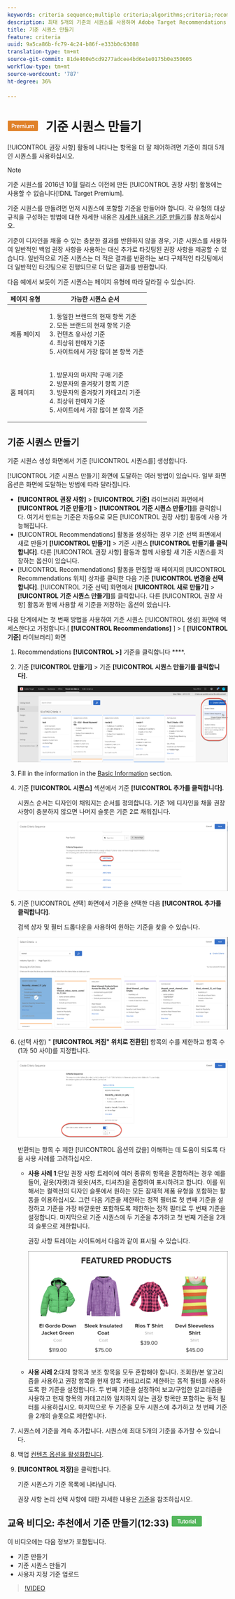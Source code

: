 ```yaml
---
keywords: criteria sequence;multiple criteria;algorithms;criteria;recommendations criteria;sequence;limit number of items returned
description: 최대 5개의 기준의 시퀀스를 사용하여 Adobe Target Recommendations 활동에 표시되는 항목을 보다 정확하게 제어할 수 있습니다.
title: 기준 시퀀스 만들기
feature: criteria
uuid: 9a5ca86b-fc79-4c24-b86f-e333b0c63088
translation-type: tm+mt
source-git-commit: 81de460e5cd9277adcee4bd6e1e0175b0e350605
workflow-type: tm+mt
source-wordcount: '787'
ht-degree: 36%

---
```



# ![PREMIUM](/help/assets/premium.png) 기준 시퀀스 만들기

[!UICONTROL 권장 사항] 활동에 나타나는 항목을 더 잘 제어하려면 기준이 최대 5개인 시퀀스를 사용하십시오.

>[!NOTE]
>
>기준 시퀀스를 2016년 10월 릴리스 이전에 만든 [!UICONTROL 권장 사항] 활동에는 사용할 수 없습니다[!DNL Target Premium].

기준 시퀀스를 만들려면 먼저 시퀀스에 포함할 기준을 만들어야 합니다. 각 유형의 대상 규칙을 구성하는 방법에 대한 자세한 내용은 [자세한 내용은 기준 만들기](/help/c-recommendations/c-algorithms/create-new-algorithm.md)를 참조하십시오.

기준이 디자인을 채울 수 있는 충분한 결과를 반환하지 않을 경우, 기준 시퀀스를 사용하여 일반적인 백업 권장 사항을 사용하는 대신 추가로 타깃팅된 권장 사항을 제공할 수 있습니다. 일반적으로 기준 시퀀스는 더 적은 결과를 반환하는 보다 구체적인 타깃팅에서 더 일반적인 타깃팅으로 진행되므로 더 많은 결과를 반환합니다.

다음 예에서 보듯이 기준 시퀀스는 페이지 유형에 따라 달라질 수 있습니다.

| 페이지 유형 | 가능한 시퀀스 순서 |
| --- | --- |
| 제품 페이지 | <ol><li>동일한 브랜드의 현재 항목 기준</li><li>모든 브랜드의 현재 항목 기준</li><li>컨텐츠 유사성 기준</li><li>최상위 판매자 기준</li><li>사이트에서 가장 많이 본 항목 기준</li></ol> |
| 홈 페이지 | <ol><li>방문자의 마지막 구매 기준 </li><li>방문자의 즐겨찾기 항목 기준</li><li>방문자의 즐겨찾기 카테고리 기준</li><li>최상위 판매자 기준</li><li>사이트에서 가장 많이 본 항목 기준</li></ol> |

## 기준 시퀀스 만들기

기준 시퀀스 생성 화면에서 기준 [!UICONTROL 시퀀스를] 생성합니다.

[!UICONTROL 기준 시퀀스 만들기] 화면에 도달하는 여러 방법이 있습니다. 일부 화면 옵션은 화면에 도달하는 방법에 따라 달라집니다.

* **[!UICONTROL 권장 사항]** > **[!UICONTROL 기준]** 라이브러리 화면에서 **[!UICONTROL 기준 만들기]** > **[!UICONTROL 기준 시퀀스 만들기]**&#x200B;를 클릭합니다. 여기서 만드는 기준은 자동으로 모든 [!UICONTROL 권장 사항] 활동에 사용 가능해집니다.
* [!UICONTROL Recommendations] 활동을 생성하는 경우 기준 선택 화면에서 새로 만들기 **[!UICONTROL 만들기]** > 기준 시퀀스 **[!UICONTROL 만들기를 클릭합니다]**. 다른 [!UICONTROL 권장 사항] 활동과 함께 사용할 새 기준 시퀀스를 저장하는 옵션이 있습니다.
* [!UICONTROL Recommendations] 활동을 편집할 때 페이지의 [!UICONTROL Recommendations 위치] 상자를 클릭한 다음 기준 **[!UICONTROL 변경을 선택합니다]**. [!UICONTROL 기준 선택] 화면에서 **[!UICONTROL 새로 만들기]** > **[!UICONTROL 기준 시퀀스 만들기]**&#x200B;를 클릭합니다. 다른 [!UICONTROL 권장 사항] 활동과 함께 사용할 새 기준을 저장하는 옵션이 있습니다.

다음 단계에서는 첫 번째 방법을 사용하여 기준 시퀀스 [!UICONTROL 생성] 화면에 액세스한다고 가정합니다.[ **[!UICONTROL Recommendations]** ] > [ **[!UICONTROL 기준]** 라이브러리] 화면

1. Recommendations **[!UICONTROL >]** 기준을 클릭합니다 ****.

1. 기준 **[!UICONTROL 만들기]** > 기준 **[!UICONTROL 시퀀스 만들기를 클릭합니다]**.

   ![](assets/CreateCriteriaSequence.png)

1. Fill in the information in the [Basic Information](/help/c-recommendations/c-algorithms/create-new-algorithm.md#info) section.

1. 기준 **[!UICONTROL 시퀀스]** 섹션에서 기준 **[!UICONTROL 추가를 클릭합니다]**.

   시퀀스 순서는 디자인이 채워지는 순서를 정의합니다. 기준 1에 디자인을 채울 권장 사항이 충분하지 않으면 나머지 슬롯은 기준 2로 채워집니다.

   ![기준 추가](/help/c-recommendations/c-algorithms/assets/add-criteria.png)

1. 기준 [!UICONTROL 선택] 화면에서 기준을 선택한 다음 **[!UICONTROL 추가를 클릭합니다]**.

   검색 상자 및 필터 드롭다운을 사용하여 원하는 기준을 찾을 수 있습니다.

   ![기준 선택](/help/c-recommendations/c-algorithms/assets/select-criteria.png)

1. (선택 사항) &quot; **[!UICONTROL 켜짐&quot; 위치로 전환된]** 항목의 수를 제한하고 항목 수(1과 50 사이)를 지정합니다.

   ![반환된 항목 수 제한](/help/c-recommendations/c-algorithms/assets/limit-number.png)

   반환되는 항목 수 제한 [!UICONTROL 옵션의 값을] 이해하는 데 도움이 되도록 다음 사용 사례를 고려하십시오.

   * **사용 사례 1**:단일 권장 사항 트레이에 여러 종류의 항목을 혼합하려는 경우 예를 들어, 겉옷(자켓)과 윗옷(셔츠, 티셔츠)을 혼합하여 표시하려고 합니다. 이를 위해서는 컬렉션의 디자인 슬롯에서 원하는 모든 잠재적 제품 유형을 포함하는 활동을 이용하십시오. 그런 다음 기준을 제한하는 정적 필터로 첫 번째 기준을 설정하고 기준을 가장 바깥옷만 포함하도록 제한하는 정적 필터로 두 번째 기준을 설정합니다. 마지막으로 기준 시퀀스에 두 기준을 추가하고 첫 번째 기준을 2개의 슬롯으로 제한합니다.

      권장 사항 트레이는 사이트에서 다음과 같이 표시될 수 있습니다.

      ![주요 제품 추천 트레이](/help/c-recommendations/c-algorithms/assets/featured-products.png)

   * **사용 사례 2**:대체 항목과 보조 항목을 모두 혼합해야 합니다. 조회한/본 알고리즘을 사용하고 권장 항목을 현재 항목 카테고리로 제한하는 동적 필터를 사용하도록 한 기준을 설정합니다. 두 번째 기준을 설정하여 보고/구입한 알고리즘을 사용하고 현재 항목의 카테고리와 일치하지 않는 권장 항목만 포함하는 동적 필터를 사용하십시오. 마지막으로 두 기준을 모두 시퀀스에 추가하고 첫 번째 기준을 2개의 슬롯으로 제한합니다.

1. 시퀀스에 기준을 계속 추가합니다. 시퀀스에 최대 5개의 기준을 추가할 수 있습니다.

1. 백업 [컨텐츠 옵션을 활성화합니다](/help/c-recommendations/c-algorithms/create-new-algorithm.md#content).

1. **[!UICONTROL 저장]**&#x200B;을 클릭합니다.

   기준 시퀀스가 기준 목록에 나타납니다.

   권장 사항 논리 선택 사항에 대한 자세한 내용은 [기준](../../c-recommendations/c-algorithms/algorithms.md)을 참조하십시오.

## 교육 비디오: 추천에서 기준 만들기(12:33) ![자습서 배지](/help/assets/tutorial.png)

이 비디오에는 다음 정보가 포함됩니다.

* 기준 만들기
* 기준 시퀀스 만들기
* 사용자 지정 기준 업로드

>[!VIDEO](https://video.tv.adobe.com/v/27694?quality=12)
